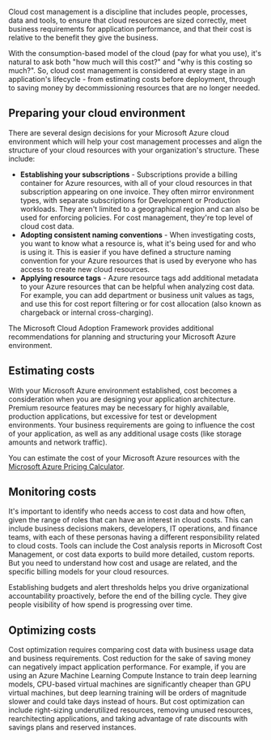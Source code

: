 Cloud cost management is a discipline that includes people, processes, data and tools, to ensure that cloud resources are sized correctly, meet business requirements for application performance, and that their cost is relative to the benefit they give the business.

With the consumption-based model of the cloud (pay for what you use), it's natural to ask both "how much will this cost?" and "why is this costing so much?". So, cloud cost management is considered at every stage in an application's lifecycle - from estimating costs before deployment, through to saving money by decommissioning resources that are no longer needed.

## Preparing your cloud environment

There are several design decisions for your Microsoft Azure cloud environment which will help your cost management processes and align the structure of your cloud resources with your organization's structure. These include:

- **Establishing your subscriptions** - Subscriptions provide a billing container for Azure resources, with all of your cloud resources in that subscription appearing on one invoice. They often mirror environment types, with separate subscriptions for Development or Production workloads. They aren't limited to a geographical region and can also be used for enforcing policies. For cost management, they're top level of cloud cost data. 
- **Adopting consistent naming conventions** - When investigating costs, you want to know what a resource is, what it's being used for and who is using it. This is easier if you have defined a structure naming convention for your Azure resources that is used by everyone who has access to create new cloud resources.  
- **Applying resource tags** - Azure resource tags add additional metadata to your Azure resources that can be helpful when analyzing cost data. For example, you can add department or business unit values as tags, and use this for cost report filtering or for cost allocation (also known as chargeback or internal cross-charging). 

The Microsoft Cloud Adoption Framework provides additional recommendations for planning and structuring your Microsoft Azure environment. 

## Estimating costs

With your Microsoft Azure environment established, cost becomes a consideration when you are designing your application architecture. Premium resource features may be necessary for highly available, production applications, but excessive for test or development environments. Your business requirements are going to influence the cost of your application, as well as any additional usage costs (like storage amounts and network traffic). 

You can estimate the cost of your Microsoft Azure resources with the [Microsoft Azure Pricing Calculator](https://azure.microsoft.com/pricing/calculator/).  

## Monitoring costs

It's important to identify who needs access to cost data and how often, given the range of roles that can have an interest in cloud costs. This can include business decisions makers, developers, IT operations, and finance teams, with each of these personas having a different responsibility related to cloud costs. Tools can include the Cost analysis reports in Microsoft Cost Management, or cost data exports to build more detailed, custom reports. But you need to understand how cost and usage are related, and the specific billing models for your cloud resources. 

Establishing budgets and alert thresholds helps you drive organizational accountability proactively, before the end of the billing cycle. They give people visibility of how spend is progressing over time. 

## Optimizing costs

Cost optimization requires comparing cost data with business usage data and business requirements. Cost reduction for the sake of saving money can negatively impact application performance. For example, if you are using an Azure Machine Learning Compute Instance to train deep learning models, CPU-based virtual machines are significantly cheaper than GPU virtual machines, but deep learning training will be orders of magnitude slower and could take days instead of hours. But cost optimization can include right-sizing underutilized resources, removing unused resources, rearchitecting applications, and taking advantage of rate discounts with savings plans and reserved instances.
